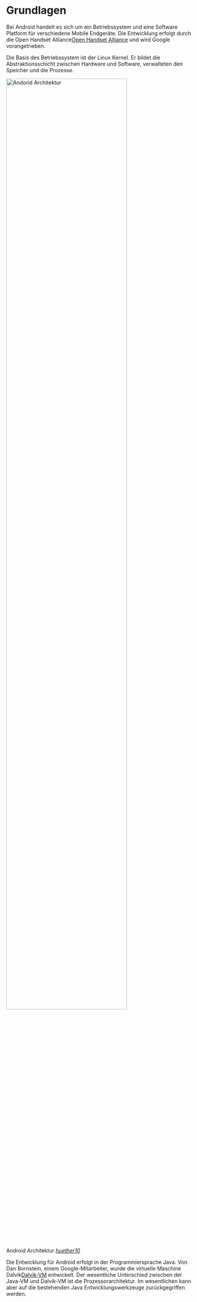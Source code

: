 # Grundlagen

Bei Android handelt es sich um ein Betriebssystem und eine Software Platform für verschiedene Mobile Endgeräte. Die Entwicklung erfolgt durch die Open Handset Alliance<span class="fn"><a href="http://www.openhandsetalliance.com/">Open Handset Alliance</a></span> und wird Google vorangetrieben. 

Die Basis des Betriebssystem ist der Linux Kernel. Er bildet die Abstraktionsschicht zwischen Hardware und Software, verwalteten den Speicher und die Prozesse.

<div class="figure" id="android-architektur">
	<img src="http://up.frubar.net/1486/architektur.jpg" width="80%" alt="Andorid Architektur">
	<p>Android Architektur <a href="#huether10"><cite>huether10</cite></a></p>
</div>

Die Entwicklung für Android erfolgt in der Programmiersprache Java. Von Dan Bornstein, einem Google-Mitarbeiter, wurde die virtuelle Maschine Dalvik<span class="fn"><a href="http://code.google.com/p/dalvik/">Dalvik-VM</a></span> entwickelt. Der wesentliche Unterschied zwischen der Java-VM und Dalvik-VM ist die Prozessorarchitektur. Im wesentlichen kann aber auf die bestehenden Java Entwicklungswerkzeuge zurückgegriffen werden. 